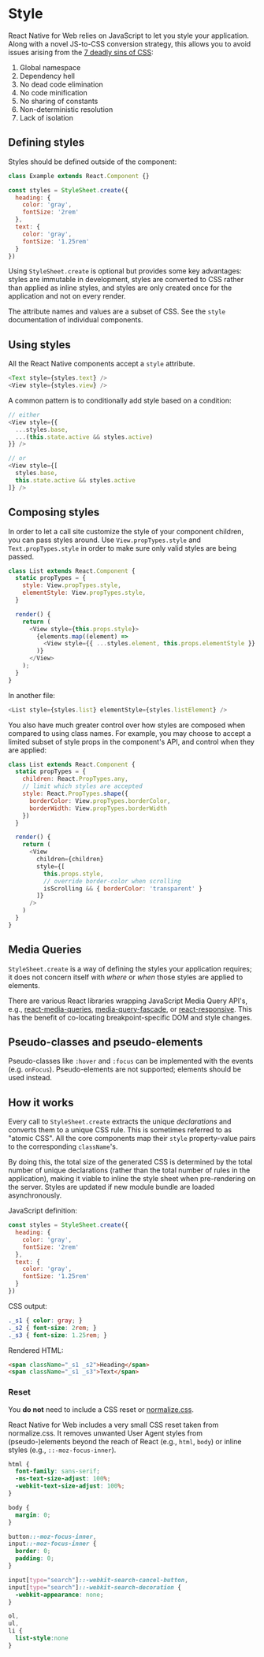 # Style

React Native for Web relies on JavaScript to let you style your application.
Along with a novel JS-to-CSS conversion strategy, this allows you to avoid
issues arising from the [7 deadly sins of
CSS](https://speakerdeck.com/vjeux/react-css-in-js):

1. Global namespace
2. Dependency hell
3. No dead code elimination
4. No code minification
5. No sharing of constants
6. Non-deterministic resolution
7. Lack of isolation

## Defining styles

Styles should be defined outside of the component:

```js
class Example extends React.Component {}

const styles = StyleSheet.create({
  heading: {
    color: 'gray',
    fontSize: '2rem'
  },
  text: {
    color: 'gray',
    fontSize: '1.25rem'
  }
})
```

Using `StyleSheet.create` is optional but provides some key advantages: styles
are immutable in development, styles are converted to CSS rather than applied
as inline styles, and styles are only created once for the application and not
on every render.

The attribute names and values are a subset of CSS. See the `style`
documentation of individual components.

## Using styles

All the React Native components accept a `style` attribute.

```js
<Text style={styles.text} />
<View style={styles.view} />
```

A common pattern is to conditionally add style based on a condition:

```js
// either
<View style={{
  ...styles.base,
  ...(this.state.active && styles.active)
}} />

// or
<View style={[
  styles.base,
  this.state.active && styles.active
]} />
```

## Composing styles

In order to let a call site customize the style of your component children, you
can pass styles around. Use `View.propTypes.style` and `Text.propTypes.style` in
order to make sure only valid styles are being passed.

```js
class List extends React.Component {
  static propTypes = {
    style: View.propTypes.style,
    elementStyle: View.propTypes.style,
  }

  render() {
    return (
      <View style={this.props.style}>
        {elements.map((element) =>
          <View style={{ ...styles.element, this.props.elementStyle }} />
        )}
      </View>
    );
  }
}
```

In another file:

```js
<List style={styles.list} elementStyle={styles.listElement} />
```

You also have much greater control over how styles are composed when compared
to using class names. For example, you may choose to accept a limited subset
of style props in the component's API, and control when they are applied:

```js
class List extends React.Component {
  static propTypes = {
    children: React.PropTypes.any,
    // limit which styles are accepted
    style: React.PropTypes.shape({
      borderColor: View.propTypes.borderColor,
      borderWidth: View.propTypes.borderWidth
    })
  }

  render() {
    return (
      <View
        children={children}
        style={[
          this.props.style,
          // override border-color when scrolling
          isScrolling && { borderColor: 'transparent' }
        ]}
      />
    )
  }
}
```

## Media Queries

`StyleSheet.create` is a way of defining the styles your application requires;
it does not concern itself with _where_ or _when_ those styles are applied to
elements.

There are various React libraries wrapping JavaScript Media Query API's, e.g.,
[react-media-queries](https://github.com/bloodyowl/react-media-queries),
[media-query-fascade](https://github.com/tanem/media-query-facade), or
[react-responsive](https://github.com/contra/react-responsive). This has the
benefit of co-locating breakpoint-specific DOM and style changes.

## Pseudo-classes and pseudo-elements

Pseudo-classes like `:hover` and `:focus` can be implemented with the events
(e.g. `onFocus`). Pseudo-elements are not supported; elements should be used
instead.

## How it works

Every call to `StyleSheet.create` extracts the unique _declarations_ and
converts them to a unique CSS rule. This is sometimes referred to as "atomic
CSS". All the core components map their `style` property-value pairs to the
corresponding `className`'s.

By doing this, the total size of the generated CSS is determined by the
total number of unique declarations (rather than the total number of rules in
the application), making it viable to inline the style sheet when pre-rendering
on the server. Styles are updated if new module bundle are loaded asynchronously.

JavaScript definition:

```js
const styles = StyleSheet.create({
  heading: {
    color: 'gray',
    fontSize: '2rem'
  },
  text: {
    color: 'gray',
    fontSize: '1.25rem'
  }
})
```

CSS output:

```css
._s1 { color: gray; }
._s2 { font-size: 2rem; }
._s3 { font-size: 1.25rem; }
```

Rendered HTML:

```html
<span className="_s1 _s2">Heading</span>
<span className="_s1 _s3">Text</span>
```

### Reset

You **do not** need to include a CSS reset or
[normalize.css](https://necolas.github.io/normalize.css/).

React Native for Web includes a very small CSS reset taken from normalize.css.
It removes unwanted User Agent styles from (pseudo-)elements beyond the reach
of React (e.g., `html`, `body`) or inline styles (e.g., `::-moz-focus-inner`).

```css
html {
  font-family: sans-serif;
  -ms-text-size-adjust: 100%;
  -webkit-text-size-adjust: 100%;
}

body {
  margin: 0;
}

button::-moz-focus-inner,
input::-moz-focus-inner {
  border: 0;
  padding: 0;
}

input[type="search"]::-webkit-search-cancel-button,
input[type="search"]::-webkit-search-decoration {
  -webkit-appearance: none;
}

ol,
ul,
li {
  list-style:none
}
```

